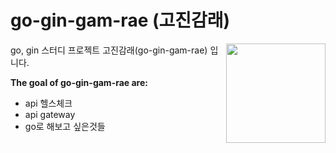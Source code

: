 # go-gin-gam-rae (고진감래)
<img align="right" width="159px" src="https://user-images.githubusercontent.com/24591259/222955830-f9cbb8f3-b1e8-4cee-8995-bda4d324dc71.png">
go, gin 스터디 프로젝트 고진감래(go-gin-gam-rae) 입니다. <br>

**The goal of go-gin-gam-rae are:**
- api 헬스체크
- api gateway
- go로 해보고 싶은것들
